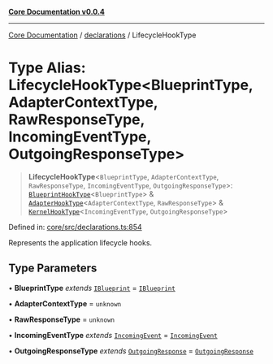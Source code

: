 [**Core Documentation v0.0.4**](../../README.md)

***

[Core Documentation](../../modules.md) / [declarations](../README.md) / LifecycleHookType

# Type Alias: LifecycleHookType\<BlueprintType, AdapterContextType, RawResponseType, IncomingEventType, OutgoingResponseType\>

> **LifecycleHookType**\<`BlueprintType`, `AdapterContextType`, `RawResponseType`, `IncomingEventType`, `OutgoingResponseType`\>: [`BlueprintHookType`](../interfaces/BlueprintHookType.md)\<`BlueprintType`\> & [`AdapterHookType`](../interfaces/AdapterHookType.md)\<`AdapterContextType`, `RawResponseType`\> & [`KernelHookType`](../interfaces/KernelHookType.md)\<`IncomingEventType`, `OutgoingResponseType`\>

Defined in: [core/src/declarations.ts:854](https://github.com/stonemjs/core/blob/4b1b931e44a5db2600109fa7ae2a8b532ed77730/src/declarations.ts#L854)

Represents the application lifecycle hooks.

## Type Parameters

• **BlueprintType** *extends* [`IBlueprint`](IBlueprint.md) = [`IBlueprint`](IBlueprint.md)

• **AdapterContextType** = `unknown`

• **RawResponseType** = `unknown`

• **IncomingEventType** *extends* [`IncomingEvent`](../../events/IncomingEvent/classes/IncomingEvent.md) = [`IncomingEvent`](../../events/IncomingEvent/classes/IncomingEvent.md)

• **OutgoingResponseType** *extends* [`OutgoingResponse`](../../events/OutgoingResponse/classes/OutgoingResponse.md) = [`OutgoingResponse`](../../events/OutgoingResponse/classes/OutgoingResponse.md)
